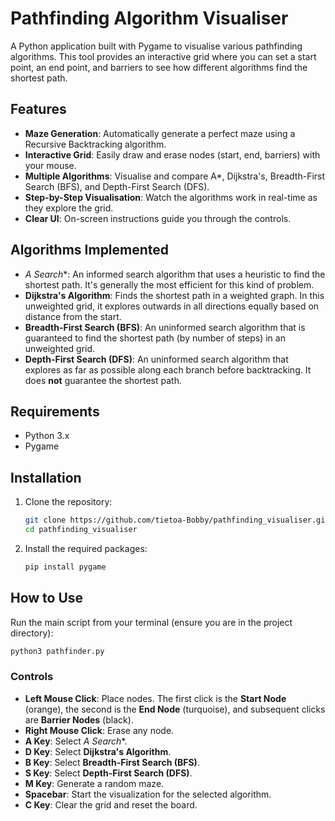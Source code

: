 # Pathfinding Algorithm Visualiser

A Python application built with Pygame to visualise various pathfinding algorithms. This tool provides an interactive grid where you can set a start point, an end point, and barriers to see how different algorithms find the shortest path.

## Features
-   **Maze Generation**: Automatically generate a perfect maze using a Recursive Backtracking algorithm.
-   **Interactive Grid**: Easily draw and erase nodes (start, end, barriers) with your mouse.
-   **Multiple Algorithms**: Visualise and compare A*, Dijkstra's, Breadth-First Search (BFS), and Depth-First Search (DFS).
-   **Step-by-Step Visualisation**: Watch the algorithms work in real-time as they explore the grid.
-   **Clear UI**: On-screen instructions guide you through the controls.

## Algorithms Implemented

-   **A* Search**: An informed search algorithm that uses a heuristic to find the shortest path. It's generally the most efficient for this kind of problem.
-   **Dijkstra's Algorithm**: Finds the shortest path in a weighted graph. In this unweighted grid, it explores outwards in all directions equally based on distance from the start.
-   **Breadth-First Search (BFS)**: An uninformed search algorithm that is guaranteed to find the shortest path (by number of steps) in an unweighted grid.
-   **Depth-First Search (DFS)**: An uninformed search algorithm that explores as far as possible along each branch before backtracking. It does **not** guarantee the shortest path.

## Requirements

-   Python 3.x
-   Pygame

## Installation

1.  Clone the repository:
    ```bash
    git clone https://github.com/tietoa-Bobby/pathfinding_visualiser.git
    cd pathfinding_visualiser
    ```

2.  Install the required packages:
    ```bash
    pip install pygame
    ```

## How to Use

Run the main script from your terminal (ensure you are in the project directory):
```bash
python3 pathfinder.py
```

### Controls

-   **Left Mouse Click**: Place nodes. The first click is the **Start Node** (orange), the second is the **End Node** (turquoise), and subsequent clicks are **Barrier Nodes** (black).
-   **Right Mouse Click**: Erase any node.
-   **A Key**: Select **A* Search**.
-   **D Key**: Select **Dijkstra's Algorithm**.
-   **B Key**: Select **Breadth-First Search (BFS)**.
-   **S Key**: Select **Depth-First Search (DFS)**.
-   **M Key**: Generate a random maze.
-   **Spacebar**: Start the visualization for the selected algorithm.
-   **C Key**: Clear the grid and reset the board.